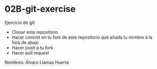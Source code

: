 # 02B-git-exercise

Ejercicio de git:

* Clonar este repositorio
* Hacer commit en tu fork de este repositorio
que añada tu nombre a la lista de abajo
* Hacer push a tu fork
* Hacer pull request

Nombres:
Álvaro Llamas Huerta